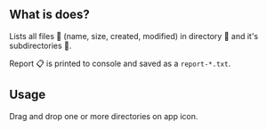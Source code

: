 ## What is does?

Lists all files 📄 (name, size, created, modified) in directory 📁 and it's subdirectories 📂.

Report 📋 is printed to console and saved as a `report-*.txt`.

## Usage

Drag and drop one or more directories on app icon.
